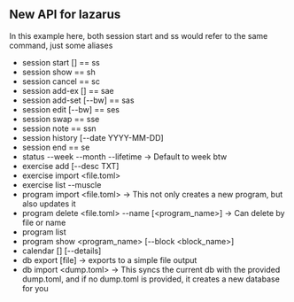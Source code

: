 ## New API for lazarus
In this example here, both session start and ss would refer to the same command, just some aliases

- session start <program> <block> [<week>] == ss
- session show == sh
- session cancel == sc
- session add-ex <exercise> <sets> [<reps>] == sae
- session add-set <idx> <weight> <reps> [--bw] == sas
- session edit <idx> <weight> <reps> [--bw] == ses
- session swap <idx> <variation> == sse
- session note <idx> <note> == ssn
- session history <program> <block> [--date YYYY-MM-DD]
- session end == se
- status --week --month --lifetime -> Default to week btw
- exercise add <name> <muscle> [--desc TXT]
- exercise import <file.toml>
- exercise list --muscle
- program import <file.toml> -> This not only creates a new program, but also updates it
- program delete <file.toml> --name [<program_name>] -> Can delete by file or name
- program list
- program show <program_name> [--block <block_name>]
- calendar [<YYYY-MM>] [--details]
- db export [file] -> exports to a simple file output
- db import <dump.toml> -> This syncs the current db with the provided dump.toml, and if no dump.toml is provided, it creates a new database for you

